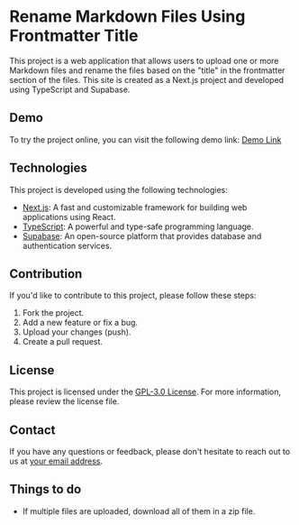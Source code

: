 # Rename Markdown Files Using Frontmatter Title

This project is a web application that allows users to upload one or more Markdown files and rename the files based on the "title" in the frontmatter section of the files. This site is created as a Next.js project and developed using TypeScript and Supabase.

## Demo

To try the project online, you can visit the following demo link: [Demo Link](https://markdown-file-renamer-web-app.vercel.app/)

## Technologies

This project is developed using the following technologies:

- [Next.js](https://nextjs.org/): A fast and customizable framework for building web applications using React.
- [TypeScript](https://www.typescriptlang.org/): A powerful and type-safe programming language.
- [Supabase](https://supabase.io/): An open-source platform that provides database and authentication services.

## Contribution

If you'd like to contribute to this project, please follow these steps:

1. Fork the project.
2. Add a new feature or fix a bug.
3. Upload your changes (push).
4. Create a pull request.

## License

This project is licensed under the [GPL-3.0 License](LICENSE). For more information, please review the license file.

## Contact

If you have any questions or feedback, please don't hesitate to reach out to us at [your email address](mailto:YOUR_EMAIL_ADDRESS).

## Things to do 
- If multiple files are uploaded, download all of them in a zip file.
